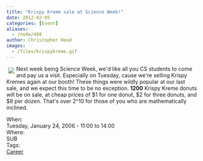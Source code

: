 ```yaml
---
title: "Krispy Kreme sale at Science Week!"
date: 2012-02-05
categories: [Event]
aliases:
  - /node/408
author: Christopher Head
images:
  - /files/krispykreme.gif
---
```


<div class="field field-name-body field-type-text-with-summary field-label-hidden"><div class="field-items"><div class="field-item even"><p><img src="/files/krispykreme.gif" align="left" vspace="5" hspace="5">Next week being Science Week, we&apos;d like all you CS students to come and pay us a visit.  Especially on Tuesday, cause we&apos;re selling Krispy Kremes again at our booth!  These things were wildly popular at our last sale, and we expect this time to be no exception. <b>1200</b> Krispy Kreme donuts will be on sale, at cheap prices of $1 for one donut, $2 for three donuts, and $8 per dozen.  That&apos;s over 2^10 for those of you who are mathematically inclined.</p>
</div></div></div><div class="field field-name-field-dates field-type-datetime field-label-above"><div class="field-label">When:&#xA0;</div><div class="field-items"><div class="field-item even"><span class="date-display-single">Tuesday, January 24, 2006 - <span class="date-display-range"><span class="date-display-start">11:00</span> to <span class="date-display-end">14:00</span></span></span></div></div></div><div class="field field-name-field-location field-type-text field-label-above"><div class="field-label">Where:&#xA0;</div><div class="field-items"><div class="field-item even">SUB</div></div></div>    <footer>
    <div class="field field-name-field-tags field-type-taxonomy-term-reference field-label-above"><div class="field-label">Tags:&#xA0;</div><div class="field-items"><div class="field-item even"><a href="/career">Career</a></div></div></div>      </footer>
